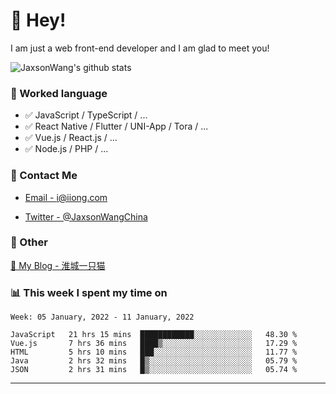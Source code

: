 # 👋 Hey!

I am just a web front-end developer and I am glad to meet you!

![JaxsonWang's github stats](https://github-readme-stats.vercel.app/api?username=JaxsonWang&&show_icons=true&&title_color=1abc9c&&icon_color=1abc9c)


### 📝 Worked language

- ✅ JavaScript / TypeScript / ...
- ✅ React Native / Flutter / UNI-App / Tora / ...
- ✅ Vue.js / React.js / ...
- ✅ Node.js / PHP / ...

### 📮 Contact Me

- [Email - i@iiong.com](mailto:i@iiong.com)

- [Twitter - @JaxsonWangChina](https://twitter.com/JaxsonWangChina)

### 🤪 Other

[📌 My Blog - 淮城一只猫](https://iiong.com)

### 📊 This week I spent my time on

<!--START_SECTION:waka-->
```text
Week: 05 January, 2022 - 11 January, 2022

JavaScript   21 hrs 15 mins  ████████████░░░░░░░░░░░░░   48.30 % 
Vue.js       7 hrs 36 mins   ████▒░░░░░░░░░░░░░░░░░░░░   17.29 % 
HTML         5 hrs 10 mins   ███░░░░░░░░░░░░░░░░░░░░░░   11.77 % 
Java         2 hrs 32 mins   █▒░░░░░░░░░░░░░░░░░░░░░░░   05.79 % 
JSON         2 hrs 31 mins   █▒░░░░░░░░░░░░░░░░░░░░░░░   05.74 % 
```
<!--END_SECTION:waka-->

---
